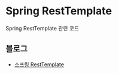 Spring RestTemplate
======
Spring RestTemplate 관련 코드

## 블로그
- <a href="https://blog.advenoh.pe.kr/spring/20191027_%EC%8A%A4%ED%94%84%EB%A7%81_RestTemplate/" target="_blank">스프링 RestTemplate</a>